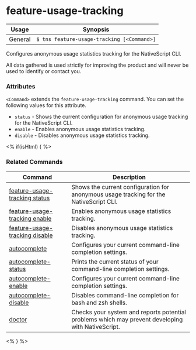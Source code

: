 feature-usage-tracking
==========

Usage | Synopsis
------|-------
General | `$ tns feature-usage-tracking [<Command>]`

Configures anonymous usage statistics tracking for the NativeScript CLI.

All data gathered is used strictly for improving the product and will never be used to identify or contact you.

### Attributes
`<Command>` extends the `feature-usage-tracking` command. You can set the following values for this attribute.
* `status` - Shows the current configuration for anonymous usage tracking for the NativeScript CLI.
* `enable` - Enables anonymous usage statistics tracking.
* `disable` - Disables anonymous usage statistics tracking.

<% if(isHtml) { %> 
### Related Commands

Command | Description
----------|----------
[feature-usage-tracking status](feature-usage-tracking-status.html) | Shows the current configuration for anonymous usage tracking for the NativeScript CLI.
[feature-usage-tracking enable](feature-usage-tracking-enable.html) | Enables anonymous usage statistics tracking.
[feature-usage-tracking disable](feature-usage-tracking-disable.html) | Disables anonymous usage statistics tracking.
[autocomplete](autocomplete.html) | Configures your current command-line completion settings.
[autocomplete-status](autocomplete-status.html) | Prints the current status of your command-line completion settings.
[autocomplete-enable](autocomplete-enable.html) | Configures your current command-line completion settings.
[autocomplete-disable](autocomplete-disable.html) | Disables command-line completion for bash and zsh shells.
[doctor](doctor.html) | Checks your system and reports potential problems which may prevent developing with NativeScript.
<% } %>